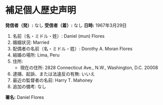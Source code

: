 # 補足個人歴史声明

**発信者（発）:** なし
**受信者（着）:** なし
**日時:** 1967年3月29日

1. 名前（名・ミドル・姓）: Daniel (mun) Flores  
2. 婚姻状況: Married  
3. 配偶者の名前（名・ミドル・姓）: Dorothy A. Moran Flores  
4. 結婚の場所: Lima, Peru  
5. 住所:  
   - 現在の住所: 2828 Connecticut Ave., N.W., Washington, D.C. 20008  
6. 逮捕、起訴、または法違反の有無: いいえ  
7. 最近の監督者の名前: Harry T. Mahoney  
8. 追加の備考: なし  

**署名:** Daniel Flores